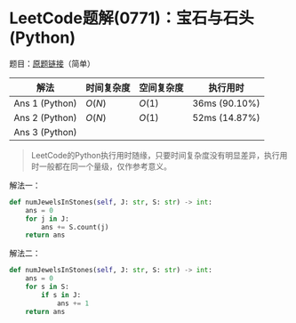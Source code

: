 # LeetCode题解(0771)：宝石与石头(Python)

题目：[原题链接](https://leetcode-cn.com/problems/jewels-and-stones/)（简单）

| 解法           | 时间复杂度 | 空间复杂度 | 执行用时      |
| -------------- | ---------- | ---------- | ------------- |
| Ans 1 (Python) | $O(N)$     | $O(1)$     | 36ms (90.10%) |
| Ans 2 (Python) | $O(N)$     | $O(1)$     | 52ms (14.87%) |
| Ans 3 (Python) |            |            |               |

>  LeetCode的Python执行用时随缘，只要时间复杂度没有明显差异，执行用时一般都在同一个量级，仅作参考意义。

解法一：

```python
def numJewelsInStones(self, J: str, S: str) -> int:
    ans = 0
    for j in J:
        ans += S.count(j)
    return ans
```

解法二：

```python
def numJewelsInStones(self, J: str, S: str) -> int:
    ans = 0
    for s in S:
        if s in J:
            ans += 1
    return ans
```
